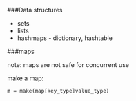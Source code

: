 ###Data structures

- sets
- lists
- hashmaps - dictionary, hashtable


###maps

note: maps are not safe for concurrent use

make a map:

```
m = make(map[key_type]value_type)
```
